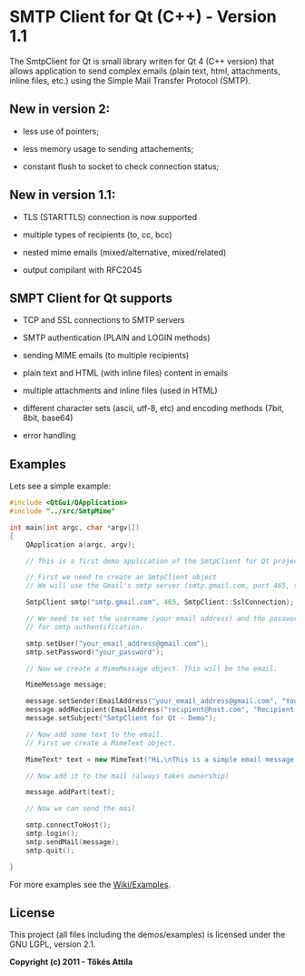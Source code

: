 SMTP Client for Qt (C++) - Version 1.1
=============================================

The SmtpClient for Qt is small library writen for Qt 4 (C++ version) that allows application to send complex emails (plain text, html, attachments, inline files, etc.) using the Simple Mail Transfer Protocol (SMTP).

## New in version 2:

- less use of pointers;

- less memory usage to sending attachements;

- constant flush to socket to check connection status;

## New in version 1.1:

- TLS (STARTTLS) connection is now supported

- multiple types of recipients (to, cc, bcc)

- nested mime emails (mixed/alternative, mixed/related)

- output compilant with RFC2045


## SMPT Client for Qt supports

- TCP and SSL connections to SMTP servers

- SMTP authentication (PLAIN and LOGIN methods)

- sending MIME emails (to multiple recipients)

- plain text and HTML (with inline files) content in emails

- multiple attachments and inline files (used in HTML)

- different character sets (ascii, utf-8, etc) and encoding methods (7bit, 8bit, base64)

- error handling

## Examples

Lets see a simple example:

```c++
#include <QtGui/QApplication>
#include "../src/SmtpMime"

int main(int argc, char *argv[])
{
    QApplication a(argc, argv);

    // This is a first demo application of the SmtpClient for Qt project

    // First we need to create an SmtpClient object
    // We will use the Gmail's smtp server (smtp.gmail.com, port 465, ssl)

    SmtpClient smtp("smtp.gmail.com", 465, SmtpClient::SslConnection);

    // We need to set the username (your email address) and the password
    // for smtp authentification.

    smtp.setUser("your_email_address@gmail.com");
    smtp.setPassword("your_password");

    // Now we create a MimeMessage object. This will be the email.

    MimeMessage message;

    message.setSender(EmailAddress("your_email_address@gmail.com", "Your Name"));
    message.addRecipient(EmailAddress("recipient@host.com", "Recipient's Name"));
    message.setSubject("SmtpClient for Qt - Demo");

    // Now add some text to the email.
    // First we create a MimeText object.

    MimeText* text = new MimeText("Hi,\nThis is a simple email message.\n");

    // Now add it to the mail (always takes ownership)

    message.addPart(text);

    // Now we can send the mail

    smtp.connectToHost();
    smtp.login();
    smtp.sendMail(message);
    smtp.quit();

}
```

For more examples see the [Wiki/Examples](https://github.com/bluetiger9/SmtpClient-for-Qt/wiki/Examples).

## License

This project (all files including the demos/examples) is licensed under the GNU LGPL, version 2.1.


**Copyright (c) 2011 - Tőkés Attila**
